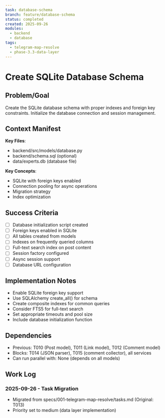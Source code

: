 ```yaml
---
task: database-schema
branch: feature/database-schema
status: completed
created: 2025-09-26
modules:
  - backend
  - database
tags:
  - telegram-map-resolve
  - phase-3.3-data-layer
---
```


# Create SQLite Database Schema

## Problem/Goal
Create the SQLite database schema with proper indexes and foreign key constraints. Initialize the database connection and session management.

## Context Manifest
**Key Files**:
- backend/src/models/database.py
- backend/schema.sql (optional)
- data/experts.db (database file)

**Key Concepts**:
- SQLite with foreign keys enabled
- Connection pooling for async operations
- Migration strategy
- Index optimization

## Success Criteria
- [ ] Database initialization script created
- [ ] Foreign keys enabled in SQLite
- [ ] All tables created from models
- [ ] Indexes on frequently queried columns
- [ ] Full-text search index on post content
- [ ] Session factory configured
- [ ] Async session support
- [ ] Database URL configuration

## Implementation Notes
- Enable SQLite foreign key support
- Use SQLAlchemy create_all() for schema
- Create composite indexes for common queries
- Consider FTS5 for full-text search
- Set appropriate timeouts and pool size
- Include database initialization function

## Dependencies
- Previous: T010 (Post model), T011 (Link model), T012 (Comment model)
- Blocks: T014 (JSON parser), T015 (comment collector), all services
- Can run parallel with: None (depends on all models)

## Work Log
### 2025-09-26 - Task Migration
- Migrated from specs/001-telegram-map-resolve/tasks.md (Original: T013)
- Priority set to medium (data layer implementation)